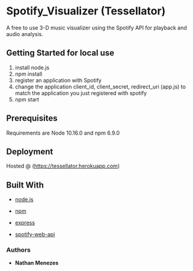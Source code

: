 # Spotify_Visualizer (Tessellator)

A free to use 3-D music visualizer using the Spotify API for playback and audio analysis.


## Getting Started for local use

1.  install node.js
2.  npm install
3.  register an application with Spotify
3.  change the application client_id, client_secret, redirect_uri (app.js) to match the application you just registered with spotify
4.  npm start


## Prerequisites

Requirements are Node 10.16.0 and npm 6.9.0


## Deployment

Hosted @ (https://tessellator.herokuapp.com)


## Built With

* [node.js](https://nodejs.org) 

* [npm](https://github.com/npm/cli)

* [express](https://expressjs.com/)

* [spotify-web-api](https://developer.spotify.com/documentation/web-api/)


### Authors

* **Nathan Menezes**

